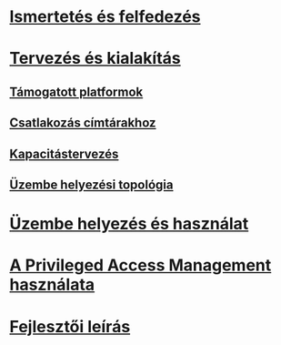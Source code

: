 # [Ismertetés és felfedezés](/microsoft-identity-manager/understand-explore/microsoft-identity-manager-2016)
# [Tervezés és kialakítás](/microsoft-identity-manager/plan-design/microsoft-identity-manager-2016-supported-platforms)
## [Támogatott platformok](microsoft-identity-manager-2016-supported-platforms.md)
## [Csatlakozás címtárakhoz](supported-management-agents.md)
## [Kapacitástervezés](capacity-planning-guide.md)
## [Üzembe helyezési topológia](topology-considerations.md)
# [Üzembe helyezés és használat](/microsoft-identity-manager/deploy-use/microsoft-identity-manager-deploy)
# [A Privileged Access Management használata](/microsoft-identity-manager/pam/privileged-identity-management-for-active-directory-domain-services)
# [Fejlesztői leírás](/microsoft-identity-manager/reference/microsoft-identity-manager-2016-developer-reference)


<!--HONumber=Jul16_HO3-->


